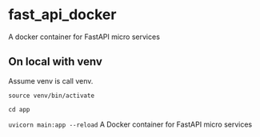 # fast_api_docker
A docker container for FastAPI micro services

## On local with venv

Assume venv is call venv.

`source venv/bin/activate`

`cd app`

`uvicorn main:app --reload`
A Docker container for FastAPI micro services
